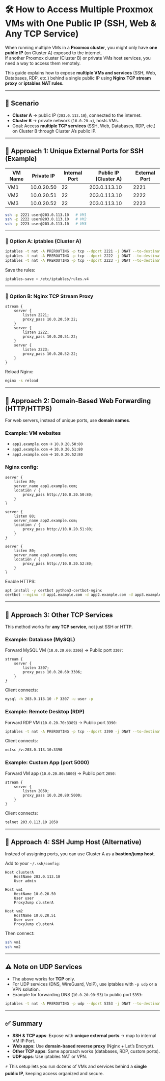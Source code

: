 # 🛠️ How to Access Multiple Proxmox VMs with One Public IP (SSH, Web & Any TCP Service)

When running multiple VMs in a **Proxmox cluster**, you might only have **one public IP** (on Cluster A) exposed to the internet.  
If another Proxmox cluster (Cluster B) or private VMs host services, you need a way to access them remotely.

This guide explains how to expose **multiple VMs and services** (SSH, Web, Databases, RDP, etc.) behind a single public IP using **Nginx TCP stream proxy** or **iptables NAT rules**.  

---

## 📌 Scenario

- **Cluster A** → public IP (`203.0.113.10`), connected to the internet.  
- **Cluster B** → private network (`10.0.20.x`), hosts VMs.  
- Goal: Access **multiple TCP services** (SSH, Web, Databases, RDP, etc.) on Cluster B through Cluster A’s public IP.  

---

## 🔑 Approach 1: Unique External Ports for SSH (Example)

| VM Name   | Private IP    | Internal Port | Public IP (Cluster A) | External Port |
|-----------|---------------|---------------|------------------------|---------------|
| VM1       | 10.0.20.50    | 22            | 203.0.113.10           | 2221          |
| VM2       | 10.0.20.51    | 22            | 203.0.113.10           | 2222          |
| VM3       | 10.0.20.52    | 22            | 203.0.113.10           | 2223          |

```bash
ssh -p 2221 user@203.0.113.10   # VM1
ssh -p 2222 user@203.0.113.10   # VM2
ssh -p 2223 user@203.0.113.10   # VM3
```

---

### 🧩 Option A: iptables (Cluster A)
```bash
iptables -t nat -A PREROUTING -p tcp --dport 2221 -j DNAT --to-destination 10.0.20.50:22
iptables -t nat -A PREROUTING -p tcp --dport 2222 -j DNAT --to-destination 10.0.20.51:22
iptables -t nat -A PREROUTING -p tcp --dport 2223 -j DNAT --to-destination 10.0.20.52:22
```

Save the rules:
```bash
iptables-save > /etc/iptables/rules.v4
```

---

### 🧩 Option B: Nginx TCP Stream Proxy
```nginx
stream {
    server {
        listen 2221;
        proxy_pass 10.0.20.50:22;
    }
    server {
        listen 2222;
        proxy_pass 10.0.20.51:22;
    }
    server {
        listen 2223;
        proxy_pass 10.0.20.52:22;
    }
}
```

Reload Nginx:
```bash
nginx -s reload
```

---

## 🔑 Approach 2: Domain-Based Web Forwarding (HTTP/HTTPS)

For web servers, instead of unique ports, use **domain names**.

### Example: VM websites
- `app1.example.com` → `10.0.20.50:80`  
- `app2.example.com` → `10.0.20.51:80`  
- `app3.example.com` → `10.0.20.52:80`  

### Nginx config:
```nginx
server {
    listen 80;
    server_name app1.example.com;
    location / {
        proxy_pass http://10.0.20.50:80;
    }
}

server {
    listen 80;
    server_name app2.example.com;
    location / {
        proxy_pass http://10.0.20.51:80;
    }
}

server {
    listen 80;
    server_name app3.example.com;
    location / {
        proxy_pass http://10.0.20.52:80;
    }
}
```

Enable HTTPS:
```bash
apt install -y certbot python3-certbot-nginx
certbot --nginx -d app1.example.com -d app2.example.com -d app3.example.com
```

---

## 🔑 Approach 3: Other TCP Services

This method works for **any TCP service**, not just SSH or HTTP.

### Example: Database (MySQL)
Forward MySQL VM (`10.0.20.60:3306`) → Public port `3307`:
```nginx
stream {
    server {
        listen 3307;
        proxy_pass 10.0.20.60:3306;
    }
}
```
Client connects:
```bash
mysql -h 203.0.113.10 -P 3307 -u user -p
```

### Example: Remote Desktop (RDP)
Forward RDP VM (`10.0.20.70:3389`) → Public port `3390`:
```bash
iptables -t nat -A PREROUTING -p tcp --dport 3390 -j DNAT --to-destination 10.0.20.70:3389
```

Client connects:
```bash
mstsc /v:203.0.113.10:3390
```

### Example: Custom App (port 5000)
Forward VM app (`10.0.20.80:5000`) → Public port `2050`:
```nginx
stream {
    server {
        listen 2050;
        proxy_pass 10.0.20.80:5000;
    }
}
```
Client connects:
```bash
telnet 203.0.113.10 2050
```

---

## 🔑 Approach 4: SSH Jump Host (Alternative)

Instead of assigning ports, you can use Cluster A as a **bastion/jump host**.

Add to your `~/.ssh/config`:
```ssh-config
Host clusterA
    HostName 203.0.113.10
    User admin

Host vm1
    HostName 10.0.20.50
    User user
    ProxyJump clusterA

Host vm2
    HostName 10.0.20.51
    User user
    ProxyJump clusterA
```

Then connect:
```bash
ssh vm1
ssh vm2
```

---

## ⚠️ Note on UDP Services

- The above works for **TCP** only.  
- For UDP services (DNS, WireGuard, VoIP), use iptables with `-p udp` or a VPN solution.  
- Example for forwarding DNS (`10.0.20.90:53`) to public port `5353`:  
```bash
iptables -t nat -A PREROUTING -p udp --dport 5353 -j DNAT --to-destination 10.0.20.90:53
```

---

## ✅ Summary

- **SSH & TCP apps**: Expose with **unique external ports** → map to internal VM IP:Port.  
- **Web apps**: Use **domain-based reverse proxy** (Nginx + Let’s Encrypt).  
- **Other TCP apps**: Same approach works (databases, RDP, custom ports).  
- **UDP apps**: Use iptables NAT or VPN.  

⚡ This setup lets you run dozens of VMs and services behind a **single public IP**, keeping access organized and secure.
